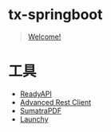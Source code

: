 # tx-springboot

> [Welcome!](https://www.cndotaer.com)

# 工具
* [ReadyAPI](https://smartbear.com/product/ready-api/overview/)
* [Advanced Rest Client](https://install.advancedrestclient.com/#/install)
* [SumatraPDF](http://www.sumatrapdfreader.org/)
* [Launchy](http://www.launchy.net/)

